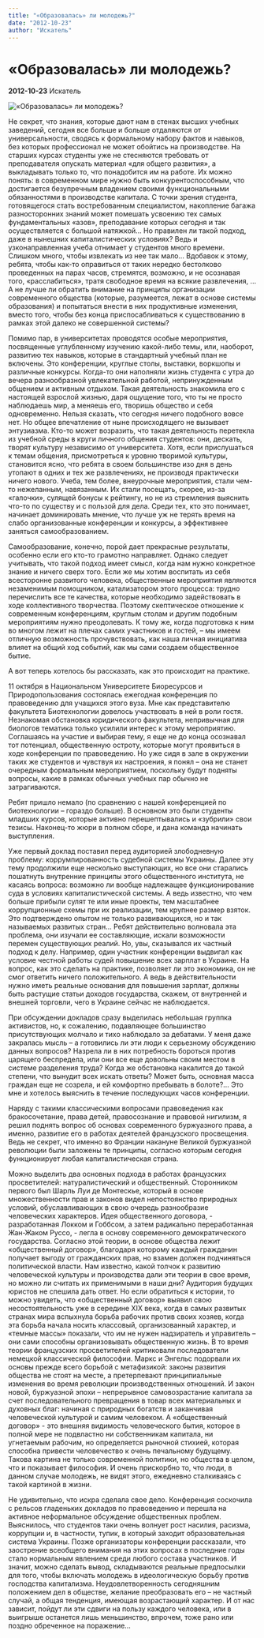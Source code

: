 ```yaml
---
title: "«Образовалась» ли молодежь?"
date: "2012-10-23"
author: "Искатель"
---
```


# «Образовалась» ли молодежь?

**2012-10-23** Искатель

![«Образовалась» ли молодежь?](http://neuch.org/fimg/17460495218b75ea79b.jpg)

Не секрет, что знания, которые дают нам в стенах высших учебных заведений, сегодня все больше и больше отдаляются от универсальности, сводясь к формальному набору фактов и навыков, без которых профессионал не может обойтись на производстве. На старших курсах студенты уже не стесняются требовать от преподавателя опускать материал «для общего развития», а выкладывать только то, что понадобится им на работе. Их можно понять: в современном мире нужно быть конкурентоспособным, что достигается безупречным владением своими функциональными обязанностями в производстве капитала. С точки зрения студента, готовящегося стать востребованным специалистом, накопление багажа разносторонних знаний может помешать усвоению тех самых фундаментальных «азов», преподавание которых сегодня и так осуществляется с большой натяжкой… Но правилен ли такой подход, даже в нынешних капиталистических условиях? Ведь и узконаправленная учеба отнимает у студентов много времени. Слишком много, чтобы извлекать из нее так мало… Вдобавок к этому, ребята, чтобы как-то оправиться от таких нередко бестолково проведенных на парах часов, стремятся, возможно, и не осознавая того, «расслабиться», тратя свободное время на всякие развлечения, … А не лучше ли обратить внимание на принципы организации современного общества (которые, разумеется, лежат в основе системы образования) и попытаться внести в них продуктивные изменения, вместо того, чтобы без конца приспосабливаться к существованию в рамках этой далеко не совершенной системы?

Помимо пар, в университетах проводятся особые мероприятия, посвященные углубленному изучению какой-либо темы, или, наоборот, развитию тех навыков, которые в стандартный учебный план не включены. Это конференции, круглые столы, выставки, воркшопы и различные конкурсы. Когда-то они наполняли жизнь студента с утра до вечера разнообразной увлекательной работой, непринужденным общением и активным отдыхом. Такая деятельность знакомила его с настоящей взрослой жизнью, даря ощущение того, что ты не просто наблюдаешь мир, а меняешь его, творишь общество и себя одновременно. Нельзя сказать, что сегодня ничего подобного вовсе нет. Но общее впечатление от ныне происходящего не вызывает энтузиазма. Кто-то может возразить, что такая деятельность перетекла из учебной среды в круги личного общения студентов: они, дескать, творят культуру независимо от университета. Хотя, если прислушаться к темам общения, присмотреться к уровню творимой культуры, становится ясно, что ребята в своем большинстве изо дня в день утопают в одних и тех же развлечениях, не производя практически ничего нового. Учеба, тем более, внеурочные мероприятия, стали чем-то нежеланным, навязанным. Их стали посещать, скорее, из-за «галочки», сулящей бонусы к рейтингу, но не из стремления выяснить что-то по существу и с пользой для дела. Среди тех, кто это понимает, начинает доминировать мнение, что лучше уж не терять время на слабо организованные конференции и конкурсы, а эффективнее заняться самообразованием.

Самообразование, конечно, порой дает прекрасные результаты, особенно если его кто-то грамотно направляет. Однако следует учитывать, что такой подход имеет смысл, когда нам нужно конкретное знание и ничего сверх того. Если же мы хотим воспитать из себя всесторонне развитого человека, общественные мероприятия являются незаменимым помощником, катализатором этого процесса: трудно перечислить все те качества, которые необходимо задействовать в ходе коллективного творчества. Поэтому скептическое отношение к современным конференциям, круглым столам и другим подобным мероприятиям нужно преодолевать. К тому же, когда подготовка к ним во многом лежит на плечах самих участников и гостей, – мы имеем отличную возможность прочувствовать, как наша личная инициатива влияет на общий ход событий, как мы сами создаем общественное бытие.

А вот теперь хотелось бы рассказать, как это происходит на практике.

11 октября в Национальном Университете Биоресурсов и Природопользования состоялась ежегодная конференция по правоведению для учащихся этого вуза. Мне как представителю факультета Биотехнологии довелось участвовать в ней в роли гостя. Незнакомая обстановка юридического факультета, непривычная для биологов тематика только усилили интерес к этому мероприятию. Соглашаясь на участие и выбирая тему, я еще не до конца осознавал тот потенциал, общественную остроту, которые могут проявиться в ходе конференции по правоведению. Но уже сидя в зале в окружении таких же студентов и чувствуя их настроения, я понял – она не станет очередным формальным мероприятием, поскольку будут подняты вопросы, какие в рамках обычных учебных пар обычно не затрагиваются.

Ребят пришло немало (по сравнению с нашей конференцией по биотехнологии – гораздо больше). В основном это были студенты младших курсов, которые активно перешептывались и «зубрили» свои тезисы. Наконец-то жюри в полном сборе, и дана команда начинать выступления.

Уже первый доклад поставил перед аудиторией злободневную проблему: коррумпированность судебной системы Украины. Далее эту тему продолжили еще несколько выступающих, но все они старались пошатнуть внутренние принципы этого общественного института, не касаясь вопроса: возможно ли вообще надлежащее функционирование суда в условиях капиталистической системы. А ведь известно, что чем больше прибыли сулят те или иные проекты, тем масштабнее коррупционные схемы при их реализации, тем крупнее размер взяток. Это подтверждено опытом не только развивающихся, но и так называемых развитых стран… Ребят действительно волновала эта проблема, они изучали ее составляющие, искали возможности перемен существующих реалий. Но, увы, сказывался их частный подход к делу. Например, один участник конференции выдвигал как условие честной работы судей повышение всех зарплат в Украине. На вопрос, как это сделать на практике, позволяет ли это экономика, он не смог ответить ничего положительного. А ведь в действительности нужно иметь реальные основания для повышения зарплат, должны быть растущие статьи доходов государства, скажем, от внутренней и внешней торговли, чего в Украине сейчас не наблюдается.

При обсуждении докладов сразу выделилась небольшая группка активистов, но, к сожалению, подавляющее большинство присутствующих молчало и тихо наблюдало за дебатами. У меня даже закралась мысль – а готовились ли эти люди к серьезному обсуждению данных вопросов? Назрела ли в них потребность бороться против царящего беспредела, или они все еще довольны своим местом в системе разделения труда? Когда же обстановка накалится до такой степени, что вынудит всех искать ответы? Может быть, основная масса граждан еще не созрела, и ей комфортно пребывать в болоте?… Это мне и хотелось выяснить в течение последующих часов конференции.

Наряду с такими классическими вопросами правоведения как бракосочетание, права детей, правосознание и правовой нигилизм, я решил поднять вопрос об основах современного буржуазного права, а именно, развитие его в работах деятелей французского просвещения. Ведь не секрет, что именно во Франции накануне Великой буржуазной революции были заложены те принципы, согласно которым сегодня функционирует любая капиталистическая страна.

Можно выделить два основных подхода в работах французских просветителей: натуралистический и общественный. Сторонником первого был Шарль Луи де Монтескье, который в основе множественности прав и законов видел непостоянство природных условий, обуславливающих в свою очередь разнообразие человеческих характеров. Идея общественного договора, - разработанная Локком и Гоббсом, а затем радикально переработанная Жан-Жаком Руссо, - легла в основу современного демократического государства. Согласно этой теории, в основе общества лежит «общественный договор», благодаря которому каждый гражданин получает выгоду от гражданских прав, но взамен должен подчиняться политической власти. Нам известно, какой толчок к развитию человеческой культуры и производства дали эти теории в свое время, но можно ли считать их применимыми в наши дни? Аудитория будущих юристов не спешила дать ответ. Но если обратиться к истории, то можно увидеть, что «общественный договор» выявил свою несостоятельность уже в середине XIX века, когда в самых развитых странах мира вспыхнула борьба рабочих против своих хозяев, когда эта борьба начала носить классовый, организованный характер, и «темные массы» показали, что им не нужен надзиратель и управитель – они сами способны организовывать общественную жизнь. В то время теории французских просветителей критиковали последователи немецкой классической философии. Маркс и Энгельс подорвали их основы прежде всего борьбой с метафизикой: законы развития общества не стоят на месте, а претерпевают принципиальные изменения во время революции производственных отношений. И закон новой, буржуазной эпохи – непрерывное самовозрастание капитала за счет последовательного превращения в товар всех материальных и духовных благ: начиная с природных богатств и заканчивая человеческой культурой и самим человеком. А «общественный договор» - это внешняя видимость человеческого бытия, которое в полной мере не подвластно ни собственникам капитала, ни угнетаемым рабочим, но определяется рыночной стихией, которая способна привести человечество к очень печальному будущему. Такова картина не только современной политики, но общества в целом, что и показывает философия. И очень прискорбно то, что люди, в данном случае молодежь, не видят этого, ежедневно сталкиваясь с такой картиной в жизни.

Не удивительно, что искра сделала свое дело. Конференция соскочила с рельсов гладеньких докладов по правоведению и перешла на активное неформальное обсуждение общественных проблем. Выяснилось, что студентов таки очень волнует рост насилия, расизма, коррупции и, в частности, тупик, в который заходит образовательная система Украины. Позже организаторы конференции рассказали, что заострение всеобщего внимания на этих вопросах в последние годы стало нормальным явлением среди любого состава участников. И значит, можно сделать вывод, складываются реальные предпосылки для того, чтобы включать молодежь в идеологическую борьбу против господства капитализма. Неудовлетворенность сегодняшним положением дел в обществе, желание преобразовать его – не частный случай, а общая тенденция, имеющая возрастающий характер. И от нас зависит, пойдут ли эти сдвиги на пользу каждого человека, или в выигрыше останется лишь меньшинство, впрочем, тоже рано или поздно обреченное на поражение…